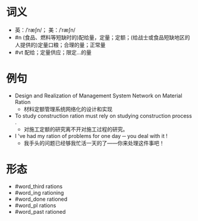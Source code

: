 # 词义
- 英：/ˈræʃn/； 美：/ˈræʃn/
- #n (食品、燃料等短缺时的)配给量，定量；定额；(给战士或食品短缺地区的人提供的)定量口粮；合理的量；正常量
- #vt 配给；定量供应；限定…的量
# 例句
- Design and Realization of Management System Network on Material Ration
	- 材料定额管理系统网络化的设计和实现
- To study construction ration must rely on studying construction process .
	- 对施工定额的研究离不开对施工过程的研究。
- I 've had my ration of problems for one day ─ you deal with it !
	- 我手头的问题已经够我忙活一天的了——你来处理这件事吧！
# 形态
- #word_third rations
- #word_ing rationing
- #word_done rationed
- #word_pl rations
- #word_past rationed
